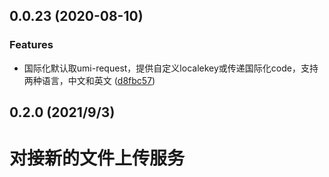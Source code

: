 ## 0.0.23 (2020-08-10)


### Features

* 国际化默认取umi-request，提供自定义localekey或传递国际化code，支持两种语言，中文和英文 ([d8fbc57](https://github.com/xx/address/commit/d8fbc574f02875ba1124af3d408a64d5db03316f))


## 0.2.0 (2021/9/3)

# 对接新的文件上传服务
